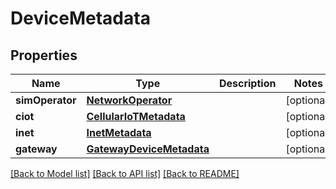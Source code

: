 # DeviceMetadata

## Properties
Name | Type | Description | Notes
------------ | ------------- | ------------- | -------------
**simOperator** | [**NetworkOperator**](NetworkOperator.md) |  | [optional] 
**ciot** | [**CellularIoTMetadata**](CellularIoTMetadata.md) |  | [optional] 
**inet** | [**InetMetadata**](InetMetadata.md) |  | [optional] 
**gateway** | [**GatewayDeviceMetadata**](GatewayDeviceMetadata.md) |  | [optional] 

[[Back to Model list]](../README.md#documentation-for-models) [[Back to API list]](../README.md#documentation-for-api-endpoints) [[Back to README]](../README.md)



